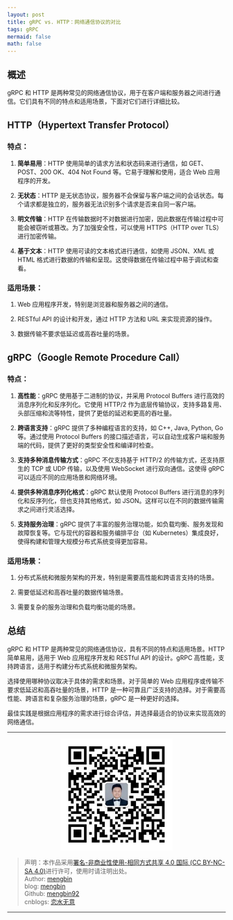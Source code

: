 ```yaml
---
layout: post
title: gRPC vs. HTTP：网络通信协议的对比
tags: gRPC
mermaid: false
math: false
---  
```


## 概述

gRPC 和 HTTP 是两种常见的网络通信协议，用于在客户端和服务器之间进行通信。它们具有不同的特点和适用场景，下面对它们进行详细比较。

## HTTP（Hypertext Transfer Protocol）

### 特点：

1. **简单易用**：HTTP 使用简单的请求方法和状态码来进行通信，如 GET、POST、200 OK、404 Not Found 等。它易于理解和使用，适合 Web 应用程序的开发。

2. **无状态**：HTTP 是无状态协议，服务器不会保留与客户端之间的会话状态。每个请求都是独立的，服务器无法识别多个请求是否来自同一客户端。

3. **明文传输**：HTTP 在传输数据时不对数据进行加密，因此数据在传输过程中可能会被窃听或篡改。为了加强安全性，可以使用 HTTPS（HTTP over TLS）进行加密传输。

4. **基于文本**：HTTP 使用可读的文本格式进行通信，如使用 JSON、XML 或 HTML 格式进行数据的传输和呈现。这使得数据在传输过程中易于调试和查看。

### 适用场景：

1. Web 应用程序开发，特别是浏览器和服务器之间的通信。

2. RESTful API 的设计和开发，通过 HTTP 方法和 URL 来实现资源的操作。

3. 数据传输不要求低延迟或高吞吐量的场景。

## gRPC（Google Remote Procedure Call）

### 特点：

1. **高性能**：gRPC 使用基于二进制的协议，并采用 Protocol Buffers 进行高效的消息序列化和反序列化。它使用 HTTP/2 作为底层传输协议，支持多路复用、头部压缩和流等特性，提供了更低的延迟和更高的吞吐量。

2. **跨语言支持**：gRPC 提供了多种编程语言的支持，如 C++, Java, Python, Go 等。通过使用 Protocol Buffers 的接口描述语言，可以自动生成客户端和服务端的代码，提供了更好的类型安全性和编译时检查。

3. **支持多种消息传输方式**：gRPC 不仅支持基于 HTTP/2 的传输方式，还支持原生的 TCP 或 UDP 传输，以及使用 WebSocket 进行双向通信。这使得 gRPC 可以适应不同的应用场景和网络环境。

4. **提供多种消息序列化格式**：gRPC 默认使用 Protocol Buffers 进行消息的序列化和反序列化，但也支持其他格式，如 JSON。这样可以在不同的数据传输需求之间进行灵活选择。

5. **支持服务治理**：gRPC 提供了丰富的服务治理功能，如负载均衡、服务发现和故障恢复等。它与现代的容器和服务编排平台（如 Kubernetes）集成良好，使得构建和管理大规模分布式系统变得更加容易。

### 适用场景：

1. 分布式系统和微服务架构的开发，特别是需要高性能和跨语言支持的场景。

2. 需要低延迟和高吞吐量的数据传输场景。

3. 需要复杂的服务治理和负载均衡功能的场景。

## 总结

gRPC 和 HTTP 是两种常见的网络通信协议，具有不同的特点和适用场景。HTTP 简单易用，适用于 Web 应用程序开发和 RESTful API 的设计。gRPC 高性能，支持跨语言，适用于构建分布式系统和微服务架构。

选择使用哪种协议取决于具体的需求和场景。对于简单的 Web 应用程序或传输不要求低延迟和高吞吐量的场景，HTTP 是一种可靠且广泛支持的选择。对于需要高性能、跨语言和复杂服务治理的场景，gRPC 是一种更好的选择。

最佳实践是根据应用程序的需求进行综合评估，并选择最适合的协议来实现高效的网络通信。  

---

<div align="center">
  <img src="../img/qrcode_wechat.jpg" alt="孟斯特">
</div>

> 声明：本作品采用[署名-非商业性使用-相同方式共享 4.0 国际 (CC BY-NC-SA 4.0)](https://creativecommons.org/licenses/by-nc-sa/4.0/deed.zh)进行许可，使用时请注明出处。  
> Author: [mengbin](mengbin1992@outlook.com)  
> blog: [mengbin](https://mengbin.top)  
> Github: [mengbin92](https://mengbin92.github.io/)  
> cnblogs: [恋水无意](https://www.cnblogs.com/lianshuiwuyi/)  

---
